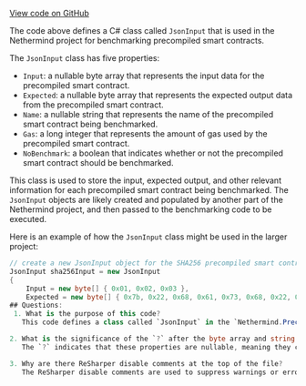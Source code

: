 [View code on GitHub](https://github.com/NethermindEth/nethermind/src/Nethermind/Nethermind.Precompiles.Benchmark/JsonInput.cs)

The code above defines a C# class called `JsonInput` that is used in the Nethermind project for benchmarking precompiled smart contracts. 

The `JsonInput` class has five properties:
- `Input`: a nullable byte array that represents the input data for the precompiled smart contract.
- `Expected`: a nullable byte array that represents the expected output data from the precompiled smart contract.
- `Name`: a nullable string that represents the name of the precompiled smart contract being benchmarked.
- `Gas`: a long integer that represents the amount of gas used by the precompiled smart contract.
- `NoBenchmark`: a boolean that indicates whether or not the precompiled smart contract should be benchmarked.

This class is used to store the input, expected output, and other relevant information for each precompiled smart contract being benchmarked. The `JsonInput` objects are likely created and populated by another part of the Nethermind project, and then passed to the benchmarking code to be executed.

Here is an example of how the `JsonInput` class might be used in the larger project:

```csharp
// create a new JsonInput object for the SHA256 precompiled smart contract
JsonInput sha256Input = new JsonInput
{
    Input = new byte[] { 0x01, 0x02, 0x03 },
    Expected = new byte[] { 0x7b, 0x22, 0x68, 0x61, 0x73, 0x68, 0x22, 0x3a, 0x22, 0x30, 0x30, 0x30, 0x30, 0x30, 0x30, 0x30, 0x30, 0x30, 0x30, 0x30, 0x30, 0x30, 0x30, 0x30, 0x30, 0x30, 0x30, 0x30, 0x30, 0x30, 0x30, 0x30, 0x30, 0x30, 0x30, 0x30, 0x30, 0x30, 0x30, 0x30, 0x30, 0x30, 0x30, 0x30, 0x30, 0x30, 0x30, 0x30, 0x30, 0x30, 0x30, 0x30, 0x30, 0x30, 0x30, 0x30, 0x30, 0x30, 0x30, 0x30, 0x30, 0x30, 0x30, 0x30, 0x30, 0x30, 0x30, 0x30, 0x30, 0x30, 0x30, 0x30, 0x30, 0x30, 0x30, 0x30, 0x30, 0x30, 0x30, 0x30, 0x30, 0x30, 0x30, 0x30, 0x30, 0x30, 0x30, 0x30, 0x30, 0x30, 0x30, 0x30, 0x30, 0x30, 0x30, 0x30, 0x30, 0x30, 0x30, 0x30, 0x30, 0x30, 0x30, 0x30, 0x30, 0x30, 0x30, 0x30, 0x30, 0x30, 0x30, 0x30, 0x30, 0x30, 0x30, 0x30, 0x30, 0x30, 0x30, 0x30, 0x30, 0x30, 0x30, 0x30, 0x30, 0x30, 0x30, 0x30, 0x30, 0x30, 0x30, 0x30, 0x30, 0x30, 0x30, 0x30, 0x30, 0x30, 0x30, 0x30, 0x30, 0x30, 0x30, 0x30, 0x30, 0x30, 0x30, 0x30, 0x30, 0x30, 0x30, 0x30, 0x30, 0x30, 0x30, 0x30, 0x30, 0x30, 0x30, 0x30, 0x30, 0x30, 0x30, 0x30, 0x30, 0x30, 0x30, 0x30, 0x30, 0x30, 0x30, 0x30, 0x30, 0x30, 0x30, 0x30, 0x30, 0x30, 0x30, 0x30, 0x30, 0x30, 0x30, 0x30, 0x30, 0x30, 0x30, 0x30, 0x30, 0x30, 0x30, 0x30, 0x30, 0x30, 0x30, 0x30, 0x30, 0x30, 0x30, 0x30, 0x30, 0x30, 0x30, 0x30, 0x30, 0x30, 0x30, 0x30, 0x30, 0x30, 0x30, 0x30, 0x30, 0x30, 0x30, 0x30, 0x30, 0x30, 0x30, 0x30, 0x30, 0x30, 0x30, 0x30, 0x30, 0x30, 0x30, 0x30, 0x30, 0x30, 0x30, 0x30, 0x30, 0x30, 0x30, 0x30, 0x30, 0x30, 0x30, 0x30, 0x30, 0x30, 0x30, 0x30, 0x30, 0x30, 0x30, 0x30, 0x30, 0x30, 0x30, 0x30, 0x30, 0x30, 0x30, 0x30, 0x30, 0x30, 0x30, 0x30, 0x30, 0x30, 0x30, 0x30, 0x30, 0x30, 0x30, 0x30, 0x30, 0x30, 0x30, 0x30, 0x30, 0x30, 0x30, 0x30, 0x30, 0x30, 0x30, 0x30, 0x30, 0x30, 0x30, 0x30, 0x30, 0x30, 0x30, 0x30, 0x30, 0x30, 0x30, 0x30, 0x30, 0x30, 0x30, 0x30, 0x30, 0x30, 0x30, 0x30, 0x30, 0x30, 0x30, 0x30, 0x30, 0x30, 0x30, 0x30, 0x30, 0x30, 0x30, 0x30, 0x30, 0x30, 0x30, 0x30, 0x30, 0x30, 0x30, 0x30, 0x30, 0x30, 0x30, 0x30, 0x30, 0x30, 0x30, 0x30, 0x30, 0x30, 0x30, 0x30, 0x30, 0x30, 0x30, 0x30, 0x30, 0x30, 0x30, 0x30, 0x30, 0x30, 0x30, 0x30, 0x30, 0x30, 0x30, 0x30, 0x30, 0x30, 0x30, 0x30, 0x30, 0x30, 0x30, 0x30, 0x30, 0x30, 0x30, 0x30, 0x30, 0x30, 0x30, 0x30, 0x30, 0x30, 0x30, 0x30, 0x30, 0x30, 0x30, 0x30, 0x30, 0x30, 0x30, 0x30, 0x30, 0x30, 0x30, 0x30, 0x30, 0x30, 0x30, 0x30, 0x30, 0x30, 0x30, 0x30, 0x30, 0x30, 0x30, 0x30, 0x30, 0x30, 0x30, 0x30, 0x30, 0x30, 0x30, 0x30, 0x30, 0x30, 0x30, 0x30, 0x30, 0x30, 0x30, 0x30, 0x30, 0x30, 0x30, 0x30, 0x30, 0x30, 0x30, 0x30, 0x30, 0x30, 0x30, 0x30, 0x30, 0x30, 0x30, 0x30, 0x30, 0x30, 0x30, 0x30, 0x30, 0x30, 0x30, 0x30, 0x30, 0x30, 0x30, 0x30, 0x30, 0x30, 0x30, 0x30, 0x30, 0x30, 0x30, 0x30, 0x30, 0x30, 0x30, 0x30, 0x30, 0x30, 0x30, 0x30, 0x30, 0x30, 0x30, 0x30, 0x30, 0x30, 0x30, 0x30, 0x30, 0x30, 0x30, 0x30, 0x30, 0x30, 0x30, 0x30, 0x30, 0x30, 0x30, 0x30, 0x30, 0x30, 0x30, 0x30, 0x30, 0x30, 0x30, 0x30, 0x30, 0x30, 0x30, 0x30, 0x30, 0x30, 0x30, 0x30, 0x30, 0x30, 0x30, 0x30, 0x30, 0x30, 0x30, 0x30, 0x30, 0x30, 0x30, 0x30, 0x30, 0x30, 0x30, 0x30, 0x30, 0x30, 0x30, 0x30, 0x30, 0x30, 0x30, 0x30, 0x30, 0x30, 0x30, 0x30, 0x30, 0x30, 0x30, 0x30, 0x30, 0x30, 0x30, 0x30, 0x30, 0x30, 0x30, 0x30, 0x30, 0x30, 0x30, 0x30, 0x30, 0x30, 0x30, 0x30, 0x30, 0x30, 0x30, 0x30, 0x30, 0x30, 0x30, 0x30, 0x30, 0x30, 0x30, 0x30, 0x30, 0x30, 0x30, 0x30, 0x30, 0x30, 0x30, 0x30, 0x30, 0x30, 0x30, 0x30, 0x30, 0x30, 0x30, 0x30, 0x30, 0x30, 0x30, 0x30, 0x30, 0x30, 0x30, 0x30, 0x30, 0x30, 0x30, 0x30, 0x30, 0x30, 0x30, 0x30, 0x30, 0x30, 0x30, 0x30, 0x30, 0x30, 0x30, 0x30, 0x30, 0x30, 0x30, 0x30, 0x30, 0x30, 0x30, 0x30, 0x30, 0x30, 0x30, 0x30, 0x30, 0x30, 0x30, 0x30, 0x30, 0x30, 0x30, 0x30, 0x30, 0x30, 0x30, 0x30, 0x30, 0x30, 0x30, 0x30, 0x30, 0x30, 0x30, 0x30, 0x30, 0x30, 0x30, 0x30, 0x30, 0x30, 0x30, 0x30, 0x30, 0x30, 0x30, 0x30, 0x30, 0x30, 0x30, 0x30, 0x30, 0x30, 0x30, 0x30, 0x30, 0x30, 0x30, 0x30, 0x30, 0x30, 0x30, 0x30, 0x30, 0x30, 0x30, 0x30, 0x30, 0x30, 0x30, 0x30, 0x30, 0x30, 0x30, 0x30, 0x30, 0x30, 0x30, 0x30, 0x30, 0x30, 0x30, 0x30, 0x30, 0x30, 0x30, 0x30, 0x30, 0x30, 0x30, 0x30, 0x30, 0x30, 0x30, 0x30, 0x30, 0x30, 0x30, 0x30, 0x30, 0x30, 0x30, 0x30, 0x30, 0x30, 0x30, 0x30, 0x30, 0x30, 0x30, 0x30, 0x30, 0x30, 0x30, 0x30, 0x30, 0x30, 0x30, 0x30, 0x30, 0x30, 0x30, 0x30, 0x30, 0x30, 0x30, 0x30, 0x30
## Questions: 
 1. What is the purpose of this code?
   This code defines a class called `JsonInput` in the `Nethermind.Precompiles.Benchmark` namespace, which has properties for input, expected output, name, gas, and a flag for disabling benchmarking.

2. What is the significance of the `?` after the byte array and string types?
   The `?` indicates that these properties are nullable, meaning they can have a value of null in addition to their respective data types.

3. Why are there ReSharper disable comments at the top of the file?
   The ReSharper disable comments are used to suppress warnings or errors that would normally be flagged by the ReSharper tool, indicating that the developer is aware of the issue and has chosen to ignore it.